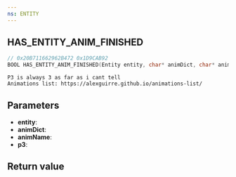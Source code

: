 ```yaml
---
ns: ENTITY
---
```

## HAS_ENTITY_ANIM_FINISHED

```c
// 0x20B711662962B472 0x1D9CAB92
BOOL HAS_ENTITY_ANIM_FINISHED(Entity entity, char* animDict, char* animName, int p3);
```

```
P3 is always 3 as far as i cant tell  
Animations list: https://alexguirre.github.io/animations-list/  
```

## Parameters
* **entity**: 
* **animDict**: 
* **animName**: 
* **p3**: 

## Return value
